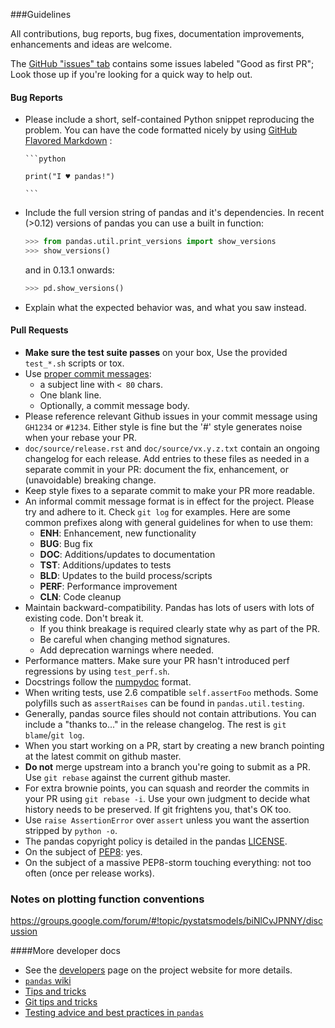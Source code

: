 ###Guidelines

All contributions, bug reports, bug fixes, documentation improvements,
enhancements and ideas are welcome.

The [GitHub "issues" tab](https://github.com/pydata/pandas/issues)
contains some issues labeled "Good as first PR"; Look those up if you're
looking for a quick way to help out.

#### Bug Reports

  - Please include a short, self-contained Python snippet reproducing the problem.
  You can have the code formatted nicely by using [GitHub Flavored Markdown](http://github.github.com/github-flavored-markdown/) :

        ```python

        print("I ♥ pandas!")

        ```

  - Include the full version string of pandas and it's dependencies. In recent (>0.12) versions
    of pandas you can use a built in function:

    ```python
    >>> from pandas.util.print_versions import show_versions
    >>> show_versions()
    ```

    and in 0.13.1 onwards:
    ```python
    >>> pd.show_versions()
    ```

  - Explain what the expected behavior was, and what you saw instead.

#### Pull Requests

  - **Make sure the test suite passes** on your box, Use the provided `test_*.sh` scripts or tox.
  - Use [proper commit messages](http://tbaggery.com/2008/04/19/a-note-about-git-commit-messages.html):
    - a subject line with `< 80` chars.
    - One blank line.
    - Optionally, a commit message body.
  - Please reference relevant Github issues in your commit message using `GH1234`
    or `#1234`. Either style is fine but the '#' style generates noise when your rebase your PR.
  - `doc/source/release.rst` and `doc/source/vx.y.z.txt` contain an ongoing
    changelog for each release. Add entries to these files
    as needed in a separate commit in your PR: document the fix, enhancement,
    or (unavoidable) breaking change.
  - Keep style fixes to a separate commit to make your PR more readable.
  - An informal commit message format is in effect for the project. Please try
    and adhere to it. Check `git log` for examples. Here are some common prefixes
    along with general guidelines for when to use them:
      - **ENH**: Enhancement, new functionality
      - **BUG**: Bug fix
      - **DOC**: Additions/updates to documentation
      - **TST**: Additions/updates to tests
      - **BLD**: Updates to the build process/scripts
      - **PERF**: Performance improvement
      - **CLN**: Code cleanup
  - Maintain backward-compatibility. Pandas has lots of users with lots of existing code. Don't break it.
    - If you think breakage is required clearly state why as part of the PR.
    - Be careful when changing method signatures.
    - Add deprecation warnings where needed.
  - Performance matters. Make sure your PR hasn't introduced perf regressions by using `test_perf.sh`.
  - Docstrings follow the [numpydoc](https://github.com/numpy/numpy/blob/master/doc/HOWTO_DOCUMENT.rst.txt) format.
  - When writing tests, use 2.6 compatible `self.assertFoo` methods. Some polyfills such as `assertRaises`
    can be found in `pandas.util.testing`.
  - Generally, pandas source files should not contain attributions. You can include a "thanks to..."
    in the release changelog. The rest is `git blame`/`git log`.
  - When you start working on a PR, start by creating a new branch pointing at the latest
    commit on github master.
  - **Do not** merge upstream into a branch you're going to submit as a PR.
    Use `git rebase` against the current github master.
  - For extra brownie points, you can squash and reorder the commits in your PR using `git rebase -i`.
    Use your own judgment to decide what history needs to be preserved. If git frightens you, that's OK too.
  - Use `raise AssertionError` over `assert` unless you want the assertion stripped by `python -o`.
  - The pandas copyright policy is detailed in the pandas [LICENSE](https://github.com/pydata/pandas/blob/master/LICENSE).
  - On the subject of [PEP8](http://www.python.org/dev/peps/pep-0008/): yes.
  - On the subject of a massive PEP8-storm touching everything: not too often (once per release works).

### Notes on plotting function conventions

https://groups.google.com/forum/#!topic/pystatsmodels/biNlCvJPNNY/discussion

####More developer docs

* See the [developers](http://pandas.pydata.org/developers.html) page on the
  project website for more details.
* [`pandas` wiki](https://github.com/pydata/pandas/wiki)
* [Tips and tricks](https://github.com/pydata/pandas/wiki/Tips-&-Tricks)
* [Git tips and tricks](https://github.com/pydata/pandas/wiki/Using-Git)
* [Testing advice and best practices in `pandas`](https://github.com/pydata/pandas/wiki/Testing)
